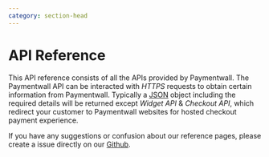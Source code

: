 ```yaml
---
category: section-head
---
```

# API Reference

This API reference consists of all the APIs provided by Paymentwall. The Paymentwall API can be interacted with *HTTPS* requests to obtain certain information from Paymentwall. Typically a [JSON](http://www.json.org/) object including the required details will be returned except *Widget API* & *Checkout API*, which redirect your customer to Paymentwall websites for hosted checkout payment experience.   

If you have any suggestions or confusion about our reference pages, please create a issue directly on our [Github](https://github.com/paymentwall/paymentwall.github.io). 